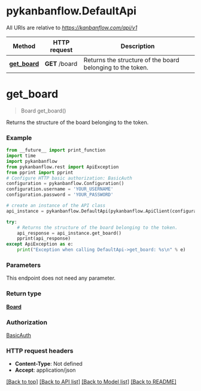 # pykanbanflow.DefaultApi

All URIs are relative to *https://kanbanflow.com/api/v1*

Method | HTTP request | Description
------------- | ------------- | -------------
[**get_board**](DefaultApi.md#get_board) | **GET** /board | Returns the structure of the board belonging to the token.

# **get_board**
> Board get_board()

Returns the structure of the board belonging to the token.

### Example
```python
from __future__ import print_function
import time
import pykanbanflow
from pykanbanflow.rest import ApiException
from pprint import pprint
# Configure HTTP basic authorization: BasicAuth
configuration = pykanbanflow.Configuration()
configuration.username = 'YOUR_USERNAME'
configuration.password = 'YOUR_PASSWORD'

# create an instance of the API class
api_instance = pykanbanflow.DefaultApi(pykanbanflow.ApiClient(configuration))

try:
    # Returns the structure of the board belonging to the token.
    api_response = api_instance.get_board()
    pprint(api_response)
except ApiException as e:
    print("Exception when calling DefaultApi->get_board: %s\n" % e)
```

### Parameters
This endpoint does not need any parameter.

### Return type

[**Board**](Board.md)

### Authorization

[BasicAuth](../README.md#BasicAuth)

### HTTP request headers

 - **Content-Type**: Not defined
 - **Accept**: application/json

[[Back to top]](#) [[Back to API list]](../README.md#documentation-for-api-endpoints) [[Back to Model list]](../README.md#documentation-for-models) [[Back to README]](../README.md)

